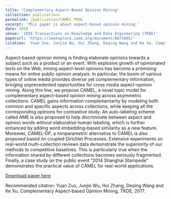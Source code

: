 ```yaml
---
title: "Complementary Aspect-Based Opinion Mining"
collection: publications
permalink: /publication/CAMEL_TKDE
excerpt: 'This paper is about aspect-based opinion mining.'
date: 2018
venue: 'IEEE Transactions on Knowledge and Data Engineering (TKDE)'
paperurl: 'https://ieeexplore.ieee.org/document/8071005/'
citation: 'Yuan Zuo, Junjie Wu, Hui Zhang, Deqing Wang and Ke Xu. Complementary Aspect-based Opinion Mining, TKDE, 2017.'
---
```

Aspect-based opinion mining is finding elaborate opinions towards a subject such as a product or an event. With explosive growth of opinionated texts on the Web, mining aspect-level opinions has become a promising means for online public opinion analysis. In particular, the boom of various types of online media provides diverse yet complementary information, bringing unprecedented opportunities for cross media aspect-opinion mining. Along this line, we propose CAMEL, a novel topic model for complementary aspect-based opinion mining across asymmetric collections. CAMEL gains information complementarity by modeling both common and specific aspects across collections, while keeping all the corresponding opinions for contrastive study. An auto-labeling scheme called AME is also proposed to help discriminate between aspect and opinion words without elaborative human labeling, which is further enhanced by adding word embedding-based similarity as a new feature. Moreover, CAMEL-DP, a nonparametric alternative to CAMEL is also proposed based on coupled Dirichlet Processes. Extensive experiments on real-world multi-collection reviews data demonstrate the superiority of our methods to competitive baselines. This is particularly true when the information shared by different collections becomes seriously fragmented. Finally, a case study on the public event “2014 Shanghai Stampede” demonstrates the practical value of CAMEL for real-world applications.

[Download paper here](https://ieeexplore.ieee.org/document/8071005/)

Recommended citation: Yuan Zuo, Junjie Wu, Hui Zhang, Deqing Wang and Ke Xu. Complementary Aspect-based Opinion Mining, TKDE, 2017.